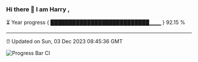 ### Hi there 👋 I am Harry , 

⏳ Year progress { ███████████████████████████▁▁▁ } 92.15 %

---

⏰ Updated on Sun, 03 Dec 2023 08:45:36 GMT

![Progress Bar CI](https://github.com/duykhang68/duykhang68/workflows/Progress%20Bar%20CI/badge.svg)
